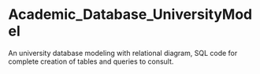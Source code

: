 # Academic_Database_UniversityModel
An university database modeling with relational diagram, SQL code for complete creation of tables and queries to consult.  
